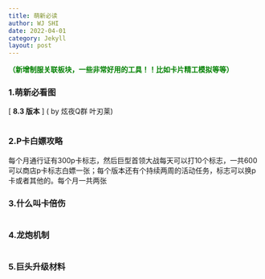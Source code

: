```yaml
---
title: 萌新必读
author: WJ SHI
date: 2022-04-01
category: Jekyll
layout: post
---
```


  **<font color='green'>（新增制服关联板块，一些非常好用的工具！！比如卡片精工模拟等等）</font>**

### 1.萌新必看图

[ **8.3 版本** ]    ( by 炫夜Q群 叶刃莱)

<img src="https://www.nextstepone.ltd/mff/images/mengxin1.jpg" alt="" referrerpolicy="no-referrer">



### 2.P卡白嫖攻略

每个月通行证有300p卡标志，然后巨型首领大战每天可以打10个标志，一共600可以商店p卡标志白嫖一张；每个版本还有个持续两周的活动任务，标志可以换p卡或者其他的。每个月一共两张



### 3.什么叫卡倍伤

<img src="https://www.nextstepone.ltd/mff/images/beishang1.jpg" alt="" referrerpolicy="no-referrer">



### 4.龙炮机制

<img src="https://www.nextstepone.ltd/mff/images/longpao1.jpg" alt="" referrerpolicy="no-referrer" style="zoom:50%;" >

### 5.巨头升级材料

<img src="https://www.nextstepone.ltd/mff/images/shengjicailiao1.jpg" alt="" referrerpolicy="no-referrer" style="zoom:50%;" >
